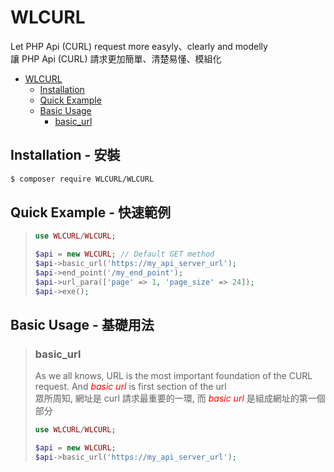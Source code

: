 # WLCURL

Let PHP Api (CURL) request more easyly、clearly and modelly<br>
讓 PHP Api (CURL) 請求更加簡單、清楚易懂、模組化

-   [WLCURL](#wlcurl)
    -   [Installation](#installation)
    -   [Quick Example](#quick-example)
    -   [Basic Usage](#basic-usage)
        -   [basic_url](#basic_url)

## Installation - 安裝

```bash
$ composer require WLCURL/WLCURL
```

## Quick Example - 快速範例

> ```php
> use WLCURL/WLCURL;
>
> $api = new WLCURL; // Default GET method
> $api->basic_url('https://my_api_server_url');
> $api->end_point('/my_end_point');
> $api->url_para(['page' => 1, 'page_size' => 24]);
> $api->exe();
> ```

## Basic Usage - 基礎用法

> ### basic_url
>
> As we all knows, URL is the most important foundation of the CURL request. And <font color=red>_basic url_</font> is first section of the url<br>
> 眾所周知, 網址是 curl 請求最重要的一環, 而 <font color=red>_basic url_</font> 是組成網址的第一個部分
>
> ```php
> use WLCURL/WLCURL;
>
> $api = new WLCURL;
> $api->basic_url('https://my_api_server_url');
> ```
